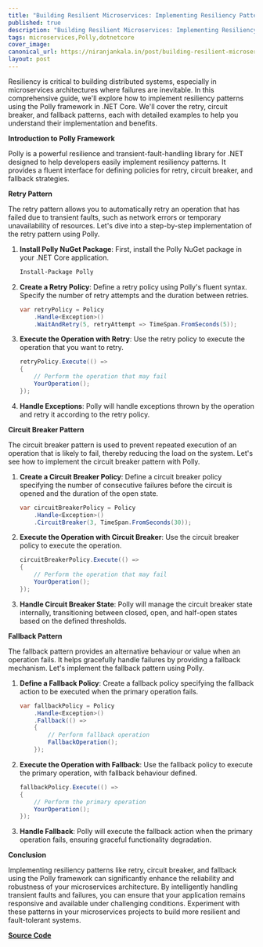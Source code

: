 ```yaml
---
title: "Building Resilient Microservices: Implementing Resiliency Patterns with Polly Framework"
published: true
description: "Building Resilient Microservices: Implementing Resiliency Patterns with Polly Framework"
tags: microservices,Polly,dotnetcore
cover_image: 
canonical_url: https://niranjankala.in/post/building-resilient-microservices-implementing-resiliency-patterns-with-polly-framework
layout: post
---
```


Resiliency is critical to building distributed systems, especially in microservices architectures where failures are inevitable. In this comprehensive guide, we'll explore how to implement resiliency patterns using the Polly framework in .NET Core. We'll cover the retry, circuit breaker, and fallback patterns, each with detailed examples to help you understand their implementation and benefits.

**Introduction to Polly Framework**

Polly is a powerful resilience and transient-fault-handling library for .NET designed to help developers easily implement resiliency patterns. It provides a fluent interface for defining policies for retry, circuit breaker, and fallback strategies.

**Retry Pattern**

The retry pattern allows you to automatically retry an operation that has failed due to transient faults, such as network errors or temporary unavailability of resources. Let's dive into a step-by-step implementation of the retry pattern using Polly.

1. **Install Polly NuGet Package**: First, install the Polly NuGet package in your .NET Core application.

    ```bash
    Install-Package Polly
    ```

2. **Create a Retry Policy**: Define a retry policy using Polly's fluent syntax. Specify the number of retry attempts and the duration between retries.

    ```csharp
    var retryPolicy = Policy
        .Handle<Exception>()
        .WaitAndRetry(5, retryAttempt => TimeSpan.FromSeconds(5));
    ```

3. **Execute the Operation with Retry**: Use the retry policy to execute the operation that you want to retry.

    ```csharp
    retryPolicy.Execute(() =>
    {
        // Perform the operation that may fail
        YourOperation();
    });
    ```

4. **Handle Exceptions**: Polly will handle exceptions thrown by the operation and retry it according to the retry policy.

**Circuit Breaker Pattern**

The circuit breaker pattern is used to prevent repeated execution of an operation that is likely to fail, thereby reducing the load on the system. Let's see how to implement the circuit breaker pattern with Polly.

1. **Create a Circuit Breaker Policy**: Define a circuit breaker policy specifying the number of consecutive failures before the circuit is opened and the duration of the open state.

    ```csharp
    var circuitBreakerPolicy = Policy
        .Handle<Exception>()
        .CircuitBreaker(3, TimeSpan.FromSeconds(30));
    ```

2. **Execute the Operation with Circuit Breaker**: Use the circuit breaker policy to execute the operation.

    ```csharp
    circuitBreakerPolicy.Execute(() =>
    {
        // Perform the operation that may fail
        YourOperation();
    });
    ```

3. **Handle Circuit Breaker State**: Polly will manage the circuit breaker state internally, transitioning between closed, open, and half-open states based on the defined thresholds.

**Fallback Pattern**

The fallback pattern provides an alternative behaviour or value when an operation fails. It helps gracefully handle failures by providing a fallback mechanism. Let's implement the fallback pattern using Polly.

1. **Define a Fallback Policy**: Create a fallback policy specifying the fallback action to be executed when the primary operation fails.

    ```csharp
    var fallbackPolicy = Policy
        .Handle<Exception>()
        .Fallback(() =>
        {
            // Perform fallback operation
            FallbackOperation();
        });
    ```

2. **Execute the Operation with Fallback**: Use the fallback policy to execute the primary operation, with fallback behaviour defined.

    ```csharp
    fallbackPolicy.Execute(() =>
    {
        // Perform the primary operation
        YourOperation();
    });
    ```

3. **Handle Fallback**: Polly will execute the fallback action when the primary operation fails, ensuring graceful functionality degradation.

**Conclusion**

Implementing resiliency patterns like retry, circuit breaker, and fallback using the Polly framework can significantly enhance the reliability and robustness of your microservices architecture. By intelligently handling transient faults and failures, you can ensure that your application remains responsive and available under challenging conditions. Experiment with these patterns in your microservices projects to build more resilient and fault-tolerant systems.

[**Source Code**](https://github.com/niranjankala/system-design-and-architecture/blob/main/microservices/src/PolyTutorials/PolyTutorials.App/Program.cs)
